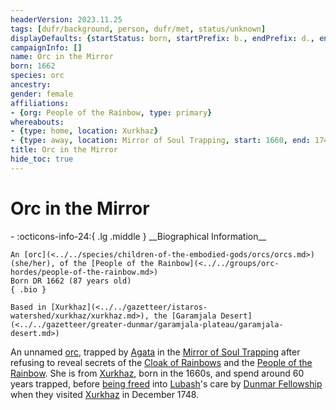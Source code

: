 ```yaml
---
headerVersion: 2023.11.25
tags: [dufr/background, person, dufr/met, status/unknown]
displayDefaults: {startStatus: born, startPrefix: b., endPrefix: d., endStatus: died}
campaignInfo: []
name: Orc in the Mirror
born: 1662
species: orc
ancestry:
gender: female
affiliations:
- {org: People of the Rainbow, type: primary}
whereabouts:
- {type: home, location: Xurkhaz}
- {type: away, location: Mirror of Soul Trapping, start: 1660, end: 1748-12-05}
title: Orc in the Mirror
hide_toc: true
---
```

# Orc in the Mirror
<div class="grid cards ext-narrow-margin ext-one-column" markdown>
- :octicons-info-24:{ .lg .middle } __Biographical Information__

    An [orc](<../../species/children-of-the-embodied-gods/orcs/orcs.md>) (she/her), of the [People of the Rainbow](<../../groups/orc-hordes/people-of-the-rainbow.md>)  
    Born DR 1662 (87 years old)  
    { .bio }

    Based in [Xurkhaz](<../../gazetteer/istaros-watershed/xurkhaz/xurkhaz.md>), the [Garamjala Desert](<../../gazetteer/greater-dunmar/garamjala-plateau/garamjala-desert.md>)
</div>


An unnamed [orc](<../../species/children-of-the-embodied-gods/orcs/orcs.md>), trapped by [Agata](<../fey/agata.md>) in the [Mirror of Soul Trapping](<../../campaigns/dunmari-frontier/treasure/treasure-from-agata/mirror-of-soul-trapping.md>) after refusing to reveal secrets of the [Cloak of Rainbows](<../../things/artifacts-of-power/cloak-of-rainbows.md>) and the [People of the Rainbow](<../../groups/orc-hordes/people-of-the-rainbow.md>). She is from [Xurkhaz](<../../gazetteer/istaros-watershed/xurkhaz/xurkhaz.md>), born in the 1660s, and spend around 60 years trapped, before [being freed](<../../campaigns/dunmari-frontier/session-notes/session-71-dufr.md>) into [Lubash](<./lubash.md>)'s care by [Dunmar Fellowship](<../pcs/dunmar-fellowship/dunmar-fellowship.md>) when they visited [Xurkhaz](<../../gazetteer/istaros-watershed/xurkhaz/xurkhaz.md>) in December 1748.


